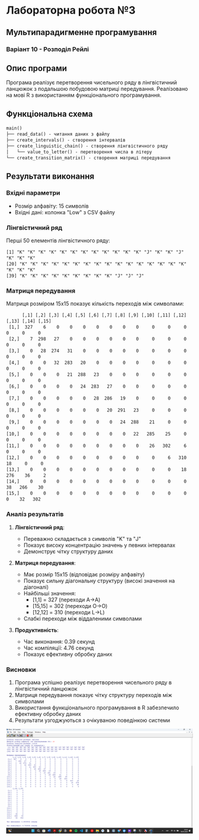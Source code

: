 # Лабораторна робота №3
## Мультипарадигменне програмування
### Варіант 10 - Розподіл Рейлі

## Опис програми
Програма реалізує перетворення чисельного ряду в лінгвістичний ланцюжок з подальшою побудовою матриці передування. Реалізовано на мові R з використанням функціонального програмування.

## Функціональна схема
```
main()
├── read_data() - читання даних з файлу
├── create_intervals() - створення інтервалів
├── create_linguistic_chain() - створення лінгвістичного ряду
│   └── value_to_letter() - перетворення числа в літеру
└── create_transition_matrix() - створення матриці передування
```

## Результати виконання

### Вхідні параметри
- Розмір алфавіту: 15 символів
- Вхідні дані: колонка "Low" з CSV файлу

### Лінгвістичний ряд
Перші 50 елементів лінгвістичного ряду:
```
[1] "K" "K" "K" "K" "K" "K" "K" "K" "K" "K" "K" "K" "J" "K" "K" "J" "K" "K" "K"
[20] "K" "K" "K" "K" "K" "K" "K" "K" "K" "K" "K" "K" "K" "K" "K" "K" "K" "K" "K"
[39] "K" "K" "K" "K" "K" "K" "K" "K" "K" "J" "J" "J"
```

### Матриця передування
Матриця розміром 15x15 показує кількість переходів між символами:
```
      [,1] [,2] [,3] [,4] [,5] [,6] [,7] [,8] [,9] [,10] [,11] [,12] [,13] [,14] [,15]
 [1,]  327    6    0    0    0    0    0    0    0     0     0     0     0     0     0
 [2,]    7  298   27    0    0    0    0    0    0     0     0     0     0     0     0
 [3,]    0   28  274   31    0    0    0    0    0     0     0     0     0     0     0
 [4,]    0    0   32  283   20    0    0    0    0     0     0     0     0     0     0
 [5,]    0    0    0   21  288   23    0    0    0     0     0     0     0     0     0
 [6,]    0    0    0    0   24  283   27    0    0     0     0     0     0     0     0
 [7,]    0    0    0    0    0   28  286   19    0     0     0     0     0     0     0
 [8,]    0    0    0    0    0    0   20  291   23     0     0     0     0     0     0
 [9,]    0    0    0    0    0    0    0   24  288    21     0     0     0     0     0
[10,]    0    0    0    0    0    0    0    0   22   285    25     0     0     0     0
[11,]    0    0    0    0    0    0    0    0    0    26   302     6     0     0     0
[12,]    0    0    0    0    0    0    0    0    0     0     6   310    18     0     0
[13,]    0    0    0    0    0    0    0    0    0     0     0    18   276    36     2
[14,]    0    0    0    0    0    0    0    0    0     0     0     0    38   266    30
[15,]    0    0    0    0    0    0    0    0    0     0     0     0     0    32   302
```

### Аналіз результатів

1. **Лінгвістичний ряд**:
   - Переважно складається з символів "K" та "J"
   - Показує високу концентрацію значень у певних інтервалах
   - Демонструє чітку структуру даних

2. **Матриця передування**:
   - Має розмір 15x15 (відповідає розміру алфавіту)
   - Показує сильну діагональну структуру (високі значення на діагоналі)
   - Найбільші значення:
     - [1,1] = 327 (переходи A→A)
     - [15,15] = 302 (переходи O→O)
     - [12,12] = 310 (переходи L→L)
   - Слабкі переходи між віддаленими символами

3. **Продуктивність**:
   - Час виконання: 0.39 секунд
   - Час компіляції: 4.76 секунд
   - Показує ефективну обробку даних

### Висновки
1. Програма успішно реалізує перетворення чисельного ряду в лінгвістичний ланцюжок
2. Матриця передування показує чітку структуру переходів між символами
3. Використання функціонального програмування в R забезпечило ефективну обробку даних
4. Результати узгоджуються з очікуваною поведінкою системи

![Результати виконання](screenshot.png) 
